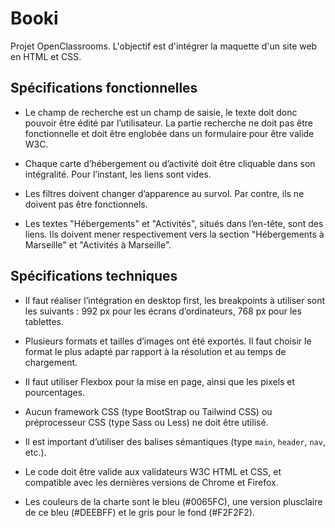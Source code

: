 # Booki

Projet OpenClassrooms. L'objectif est d'intégrer la maquette d'un site web en HTML et CSS.

## Spécifications fonctionnelles

- Le champ de recherche est un champ de saisie, le texte doit donc pouvoir être édité par l’utilisateur. La partie recherche ne doit pas être fonctionnelle et doit être englobée dans un formulaire pour être valide W3C.

- Chaque carte d’hébergement ou d’activité doit être cliquable dans son intégralité. Pour l’instant, les liens sont vides.

- Les filtres doivent changer d’apparence au survol. Par contre, ils ne doivent pas être fonctionnels.

- Les textes "Hébergements" et "Activités", situés dans l’en-tête, sont des liens. Ils doivent mener respectivement vers la section "Hébergements à Marseille" et "Activités à Marseille".


## Spécifications techniques

- Il faut réaliser l’intégration en desktop first, les breakpoints à utiliser sont les suivants : 992 px pour les écrans d’ordinateurs, 768 px pour les tablettes.

- Plusieurs formats et tailles d’images ont été exportés. Il faut choisir le format le plus adapté par rapport à la résolution et au temps de chargement.

* Il faut utiliser Flexbox pour la mise en page, ainsi que les pixels et pourcentages.

- Aucun framework CSS (type BootStrap ou Tailwind CSS) ou préprocesseur CSS (type Sass ou Less) ne doit être utilisé.

- Il est important d’utiliser des balises sémantiques (type `main`, `header`, `nav`, etc.).

- Le code doit être valide aux validateurs W3C HTML et CSS, et compatible avec les dernières versions de Chrome et Firefox.

- Les couleurs de la charte sont le bleu (#0065FC), une version plusclaire de ce bleu (#DEEBFF) et le gris pour le fond (#F2F2F2).
